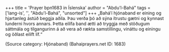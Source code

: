 +++
title = 'Prayer bpn1683 in Íslenska'
author = "Abdu'l-Bahá"
tags = ['lang-is', '', "Abdu'l-Bahá", "unsorted"]
+++
„Bahá’í hjónaband er eining og hjartanleg ástúð beggja aðila. Þau verða þó að sýna ítrustu gætni og kynnast lunderni hvors annars. Þetta eilífa band ætti að tryggja með stöðugum sáttmála og tilgangurinn á að vera að rækta samstillingu, vináttu og einingu og öðlast eilíft líf.“

(Source category: Hjónaband)
(Bahaiprayers.net ID: 1683)
